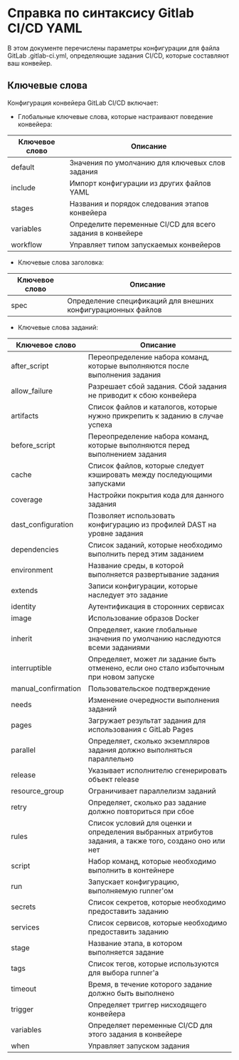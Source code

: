 # Справка по синтаксису Gitlab CI/CD YAML

В этом документе перечислены параметры конфигурации для файла GitLab .gitlab-ci.yml, определяющие задания CI/CD, которые составляют ваш конвейер.
## Ключевые слова
Конфигурация конвейера GitLab CI/CD включает:

 - Глобальные ключевые слова, которые настраивают поведение конвейера:
 
| Ключевое слово | Описание |
|--|--|
| default | Значения по умолчанию для ключевых слов задания |
| include | Импорт конфигурации из других файлов YAML |
| stages | Названия и порядок следования этапов конвейера |
| variables | Определите переменные CI/CD для всего задания в конвейере |
| workflow | Управляет типом запускаемых конвейеров |

- Ключевые слова заголовка:

| Ключевое слово | Описание |
|--|--|
| spec | Определение спецификаций для внешних конфигурационных файлов |

- Ключевые слова заданий:

| Ключевое слово | Описание |
|--|--|
| after_script | Переопределение набора команд, которые выполняются после выполнения задания |
| allow_failure | Разрешает сбой задания. Сбой задания не приводит к сбою конвейера |
|  artifacts | Список файлов и каталогов, которые нужно прикрепить к заданию в случае успеха |
| before_script | Переопределение набора команд, которые выполняются перед выполнением задания |
| cache | Список файлов, которые следует кэшировать между последующими запусками |
| coverage | Настройки покрытия кода для данного задания |
| dast_configuration | Позволяет использовать конфигурацию из профилей DAST на уровне задания |
| dependencies | Список заданий, которые необходимо выполнить перед этим заданием |
|  environment | Название среды, в которой выполняется развертывание задания |
| extends | Записи конфигурации, которые наследует это задание |
| identity | Аутентификация в сторонних сервисах |
| image | Использование образов Docker |
| inherit | Определяет, какие глобальные значения по умолчанию наследуются всеми заданиями |
|  interruptible | Определяет, может ли задание быть отменено, если оно стало избыточным при новом запуске |
| manual_confirmation | Пользовательское подтверждение |
| needs | Изменение очередности выполнения заданий |
| pages | Загружает результат задания для использования с GitLab Pages |
| parallel | Определяет, сколько экземпляров задания должно выполняться параллельно |
| release | Указывает исполнителю сгенерировать объект release |
| resource_group | Ограничивает параллелизм заданий |
| retry | Определяет, сколько раз задание должно повториться при сбое |
| rules | Список условий для оценки и определения выбранных атрибутов задания, а также того, создано оно или нет |
| script | Набор команд, которые необходимо выполнить в контейнере |
| run | Запускает конфигурацию, выполняемую runner'ом |
| secrets | Список секретов, которые необходимо предоставить заданию |
| services | Список сервисов, которые необходимо предоставить заданию |
| stage | Название этапа, в котором выполняется задание |
| tags | Список тегов, которые используются для выбора runner'а |
| timeout | Время, в течение которого задание должно быть выполнено |
| trigger | Определяет триггер нисходящего конвейера |
| variables | Определяет переменные CI/CD для этого задания в конвейере |
| when | Управляет запуском задания |
